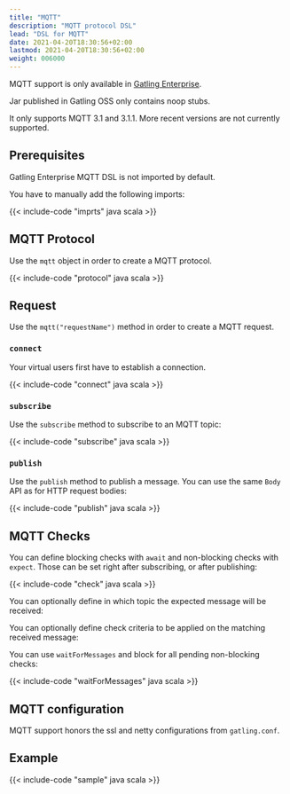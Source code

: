 ```yaml
---
title: "MQTT"
description: "MQTT protocol DSL"
lead: "DSL for MQTT"
date: 2021-04-20T18:30:56+02:00
lastmod: 2021-04-20T18:30:56+02:00
weight: 006000
---
```


MQTT support is only available in [Gatling Enterprise](https://gatling.io/enterprise/).

Jar published in Gatling OSS only contains noop stubs.

It only supports MQTT 3.1 and 3.1.1. More recent versions are not currently supported.

## Prerequisites

Gatling Enterprise MQTT DSL is not imported by default.

You have to manually add the following imports:

{{< include-code "imprts" java scala >}}

## MQTT Protocol

Use the `mqtt` object in order to create a MQTT protocol.

{{< include-code "protocol" java scala >}}

## Request

Use the `mqtt("requestName")` method in order to create a MQTT request.

### `connect`

Your virtual users first have to establish a connection.

{{< include-code "connect" java scala >}}

### `subscribe`

Use the `subscribe` method to subscribe to an MQTT topic:

{{< include-code "subscribe" java scala >}}

### `publish`

Use the `publish` method to publish a message. You can use the same `Body` API as for HTTP request bodies:

{{< include-code "publish" java scala >}}

## MQTT Checks

You can define blocking checks with `await` and non-blocking checks with `expect`.
Those can be set right after subscribing, or after publishing:

{{< include-code "check" java scala >}}

You can optionally define in which topic the expected message will be received:

You can optionally define check criteria to be applied on the matching received message:

You can use `waitForMessages` and block for all pending non-blocking checks:

{{< include-code "waitForMessages" java scala >}}

## MQTT configuration

MQTT support honors the ssl and netty configurations from `gatling.conf`.

## Example

{{< include-code "sample" java scala >}}

